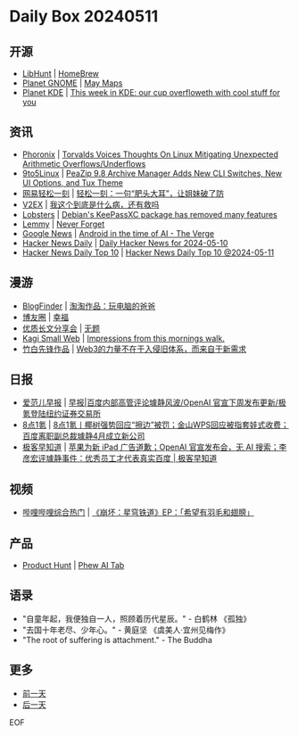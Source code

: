 # Daily Box 20240511

## 开源
- [LibHunt](https://www.libhunt.com/) | [HomeBrew](https://www.libhunt.com/r/brew)
- [Planet GNOME](https://planet.gnome.org/) | [May Maps](https://ml4711.blogspot.com/2024/05/may-maps.html)
- [Planet KDE](https://planet.kde.org/) | [This week in KDE: our cup overfloweth with cool stuff for you](https://pointieststick.com/2024/05/10/this-week-in-kde-our-cup-overfloweth-with-cool-stuff-for-you/?utm_source=atom_feed)

## 资讯
- [Phoronix](https://www.phoronix.com/) | [Torvalds Voices Thoughts On Linux Mitigating Unexpected Arithmetic Overflows/Underflows](https://www.phoronix.com/news/Torvalds-Arithmetic-Overflows)
- [9to5Linux](https://9to5linux.com/) | [PeaZip 9.8 Archive Manager Adds New CLI Switches, New UI Options, and Tux Theme](https://9to5linux.com/peazip-9-8-archive-manager-adds-new-cli-switches-new-ui-options-and-tux-theme)
- [网易轻松一刻](https://m.163.com/touch/exclusive/sub/qsyk) | [轻松一刻：一句“肥头大耳”，让姐妹破了防](https://m.163.com/news/article/J1UAVMI0000181BR.html)
- [V2EX](https://www.v2ex.com/) | [我这个到底是什么病，还有救吗](https://www.v2ex.com/t/1039841)
- [Lobsters](https://lobste.rs/) | [Debian's KeePassXC package has removed many features](https://lobste.rs/s/gozdlo/debian_s_keepassxc_package_has_removed)
- [Lemmy](https://lemmy.world/?dataType=Post&listingType=All&page=1&sort=TopDay) | [Never Forget](https://mander.xyz/pictrs/image/5fc5b23d-fb22-4fa8-962d-9f1e5eceb0b4.jpeg)
- [Google News](https://news.google.com/topics/CAAqJggKIiBDQkFTRWdvSUwyMHZNRGRqTVhZU0FtVnVHZ0pWVXlnQVAB/sections/CAQiQ0NCQVNMQW9JTDIwdk1EZGpNWFlTQW1WdUdnSlZVeUlOQ0FRYUNRb0hMMjB2TUcxcmVpb0pFZ2N2YlM4d2JXdDZLQUEqKggAKiYICiIgQ0JBU0Vnb0lMMjB2TURkak1YWVNBbVZ1R2dKVlV5Z0FQAVAB) | [Android in the time of AI - The Verge](https://news.google.com/rss/articles/CBMiTGh0dHBzOi8vd3d3LnRoZXZlcmdlLmNvbS8yMDI0LzUvMTEvMjQxNTI5NzcvYW5kcm9pZC1haS1nb29nbGUtaW8tMjAyNC1nZW1pbmnSAQA?oc=5)
- [Hacker News Daily](https://www.daemonology.net/hn-daily/) | [Daily Hacker News for 2024-05-10](https://www.daemonology.net/hn-daily/2024-05-10.html)
- [Hacker News Daily Top 10](https://github.com/headllines/hackernews-daily) | [Hacker News Daily Top 10 @2024-05-11](https://github.com/headllines/hackernews-daily/issues/1401)

## 漫游
- [BlogFinder](https://bf.zzxworld.com/) | [淘淘作品：玩电脑的爸爸](https://dujun.io/1769.html?utm_source=blogfinder)
- [博友圈](https://www.boyouquan.com/home) | [幸福](https://www.boyouquan.com/go?from=feed&link=https%3A%2F%2Fwww.savouer.com%2F8652.html)
- [优质长文分享会](https://m.okjike.com/topics/56d2fabe7cb3331100467e2b) | [无题](https://m.okjike.com/originalPosts/663f1932d2637e2ffe1748db)
- [Kagi Small Web](https://kagi.com/smallweb) | [Impressions from this mornings walk.](https://samim.io/p/2024-05-11-impressions-from-this-mornings-walk)
- [竹白先锋作品](https://www.zhubai.wiki/) | [Web3的力量不在于入侵旧体系，而来自于新需求](https://open.zhubai.wiki/a/l/t/z/pl/connie/2400921393035538432)

## 日报
- [爱范儿早报](https://www.ifanr.com/category/ifanrnews) | [早报|百度内部高管评论璩静风波/OpenAI 官宣下周发布更新/极氪登陆纽约证券交易所](https://www.ifanr.com/1584831)
- [8点1氪](https://36kr.com/user/5652071) | [8点1氪丨椰树强势回应“擦边”被罚；金山WPS回应被指套娃式收费；百度离职副总裁璩静4月成立新公司](https://36kr.com/p/2770242183216132)
- [极客早知道](https://www.geekpark.net/column/74) | [苹果为新 iPad 广告道歉；OpenAI 官宣发布会，无 AI 搜索；李彦宏评璩静事件：优秀员工才代表真实百度 | 极客早知道](https://www.geekpark.net/news/334928)

## 视频
- [哔哩哔哩综合热门](https://www.bilibili.com/v/popular/all/) | [《崩坏：星穹铁道》EP：「希望有羽毛和翅膀」](https://b23.tv/BV1Tf421m7iW)

## 产品
- [Product Hunt](https://www.producthunt.com) | [Phew AI Tab](https://www.producthunt.com/posts/phew-ai-tab)

## 语录
- "自童年起，我便独自一人，照顾着历代星辰。" - 白鹤林 《孤独》
- "去国十年老尽、少年心。" - 黄庭坚 《虞美人·宜州见梅作》
- "The root of suffering is attachment." - The Buddha

## 更多
- [前一天](daily-box-20240510.md)
- [后一天](daily-box-20240512.md)

EOF